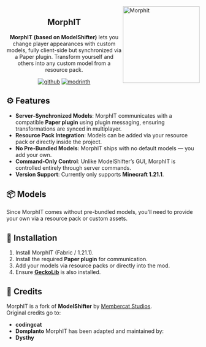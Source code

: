 <img src="https://cdn.modrinth.com/data/JQ2QjaSV/0c2cace62ca827dba0f9c796d4fc630276bb2f98_96.webp" height="200" alt="Morphit" align="right">




<div align="center">

## MorphIT

**MorphIT** **(based on ModelShifter)** lets you change player appearances with custom models, fully client-side but synchronized via a Paper plugin. Transform yourself and others into any custom model from a resource pack.

[![github](https://cdn.jsdelivr.net/npm/@intergrav/devins-badges@3/assets/cozy/available/github_vector.svg)](https://github.com/Dysthy/MorphIT)
[![modrinth](https://cdn.jsdelivr.net/npm/@intergrav/devins-badges@3/assets/cozy/available/modrinth_vector.svg)](https://modrinth.com/mod/morphit)
</div>

## ⚙️ Features
- **Server-Synchronized Models**: MorphIT communicates with a compatible **Paper plugin** using plugin messaging, ensuring transformations are synced in multiplayer.
- **Resource Pack Integration**: Models can be added via your resource pack or directly inside the project.
- **No Pre-Bundled Models**: MorphIT ships with no default models — you add your own.
- **Command-Only Control**: Unlike ModelShifter’s GUI, MorphIT is controlled entirely through server commands.
- **Version Support**: Currently only supports **Minecraft 1.21.1**.

## 📦 Models
Since MorphIT comes without pre-bundled models, you’ll need to provide your own via a resource pack or custom assets.

## 🚀 Installation
1. Install MorphIT (Fabric / 1.21.1).
2. Install the required **Paper plugin** for communication.
3. Add your models via resource packs or directly into the mod.
4. Ensure [**GeckoLib**](https://modrinth.com/mod/geckolib) is also installed.


## 🙌 Credits
MorphIT is a fork of **ModelShifter** by [Membercat Studios](https://membercat.com).  
Original credits go to:  
- **codingcat**
- **Domplanto**
MorphIT has been adapted and maintained by:  
- **Dysthy**
